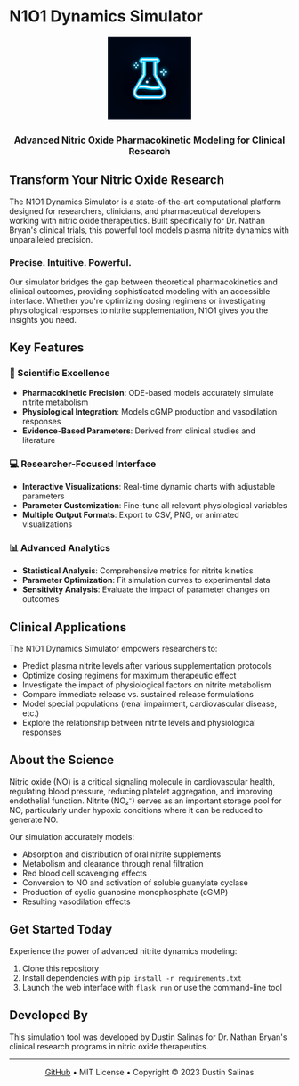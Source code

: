 
# N1O1 Dynamics Simulator

<div align="center">
  <img src="generated-icon.png" alt="N1O1 Dynamics Simulator Logo" width="150"/>
  <h3>Advanced Nitric Oxide Pharmacokinetic Modeling for Clinical Research</h3>
</div>

## Transform Your Nitric Oxide Research

The N1O1 Dynamics Simulator is a state-of-the-art computational platform designed for researchers, clinicians, and pharmaceutical developers working with nitric oxide therapeutics. Built specifically for Dr. Nathan Bryan's clinical trials, this powerful tool models plasma nitrite dynamics with unparalleled precision.

### Precise. Intuitive. Powerful.

Our simulator bridges the gap between theoretical pharmacokinetics and clinical outcomes, providing sophisticated modeling with an accessible interface. Whether you're optimizing dosing regimens or investigating physiological responses to nitrite supplementation, N1O1 gives you the insights you need.

## Key Features

### 🔬 Scientific Excellence
- **Pharmacokinetic Precision**: ODE-based models accurately simulate nitrite metabolism
- **Physiological Integration**: Models cGMP production and vasodilation responses
- **Evidence-Based Parameters**: Derived from clinical studies and literature

### 💻 Researcher-Focused Interface
- **Interactive Visualizations**: Real-time dynamic charts with adjustable parameters
- **Parameter Customization**: Fine-tune all relevant physiological variables
- **Multiple Output Formats**: Export to CSV, PNG, or animated visualizations

### 📊 Advanced Analytics
- **Statistical Analysis**: Comprehensive metrics for nitrite kinetics
- **Parameter Optimization**: Fit simulation curves to experimental data
- **Sensitivity Analysis**: Evaluate the impact of parameter changes on outcomes

## Clinical Applications

The N1O1 Dynamics Simulator empowers researchers to:

- Predict plasma nitrite levels after various supplementation protocols
- Optimize dosing regimens for maximum therapeutic effect
- Investigate the impact of physiological factors on nitrite metabolism
- Compare immediate release vs. sustained release formulations
- Model special populations (renal impairment, cardiovascular disease, etc.)
- Explore the relationship between nitrite levels and physiological responses

## About the Science

Nitric oxide (NO) is a critical signaling molecule in cardiovascular health, regulating blood pressure, reducing platelet aggregation, and improving endothelial function. Nitrite (NO₂⁻) serves as an important storage pool for NO, particularly under hypoxic conditions where it can be reduced to generate NO.

Our simulation accurately models:
- Absorption and distribution of oral nitrite supplements
- Metabolism and clearance through renal filtration
- Red blood cell scavenging effects
- Conversion to NO and activation of soluble guanylate cyclase
- Production of cyclic guanosine monophosphate (cGMP)
- Resulting vasodilation effects

## Get Started Today

Experience the power of advanced nitrite dynamics modeling:
1. Clone this repository
2. Install dependencies with `pip install -r requirements.txt`
3. Launch the web interface with `flask run` or use the command-line tool

## Developed By

This simulation tool was developed by Dustin Salinas for Dr. Nathan Bryan's clinical research programs in nitric oxide therapeutics.

---

<div align="center">
  <p>
    <a href="https://github.com/JustGoingViral/n1o1clinicaltrials" target="_blank">GitHub</a> • 
    MIT License • 
    Copyright © 2023 Dustin Salinas
  </p>
</div>
